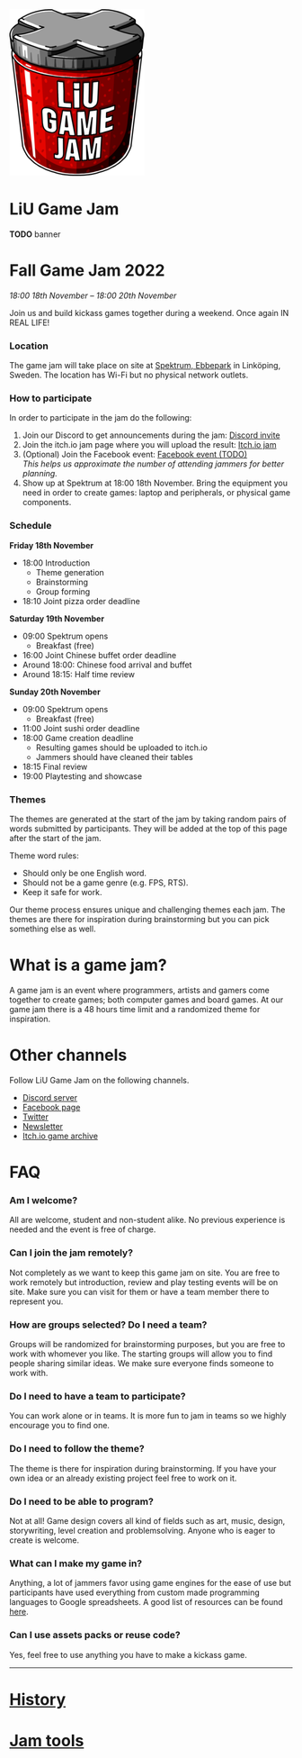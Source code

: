 <div id="gamejam-header">
  <img src="/static/img/gamejam/logo.png" alt="LiU Game Jam">
  <h1>LiU Game Jam</h1>
</div>

<!-- <img src="/static/img/gamejam/banner-sgj22.png" alt="Spring Game Jam 2022" id="gamejam-banner"> -->
**TODO** banner

# Fall Game Jam 2022

*18:00 18th November  – 18:00 20th November*

Join us and build kickass games together during a weekend. Once again IN REAL LIFE!

<!--
### Information during the jam

**The themes are:**

- Theme 1
- Theme 2
- Theme 3
-->

### Location

The game jam will take place on site at [Spektrum, Ebbepark](https://sanktkors.se/lediga-lokaler/linkoping/ebbepark/spektrum/) in Linköping, Sweden. The location has Wi-Fi but no physical network outlets.

### How to participate

In order to participate in the jam do the following:

1. Join our Discord to get announcements during the jam: [Discord invite](https://discord.gg/eHgXYMS)
2. Join the itch.io jam page where you will upload the result: [Itch.io jam](https://itch.io/jam/liu-fall-game-jam-2022)
3. (Optional) Join the Facebook event: [Facebook event (TODO)]()
<br/>*This helps us approximate the number of attending jammers for better planning.*
4. Show up at Spektrum at 18:00 18th November.
Bring the equipment you need in order to create games: laptop and peripherals, or physical game components.

### Schedule
**Friday 18th November**

- 18:00 Introduction
    - Theme generation
    - Brainstorming
    - Group forming
- 18:10 Joint pizza order deadline

**Saturday 19th November**

- 09:00 Spektrum opens
    - Breakfast (free)
- 16:00 Joint Chinese buffet order deadline
- Around 18:00: Chinese food arrival and buffet
- Around 18:15: Half time review

**Sunday 20th November**

- 09:00 Spektrum opens
    - Breakfast (free)
- 11:00 Joint sushi order deadline
- 18:00 Game creation deadline
    - Resulting games should be uploaded to itch.io
    - Jammers should have cleaned their tables
- 18:15 Final review
- 19:00 Playtesting and showcase

### Themes

The themes are generated at the start of the jam by taking random pairs of words
submitted by participants. They will be added at the top of this page after the start of the jam.

Theme word rules:

- Should only be one English word.
- Should not be a game genre (e.g. FPS, RTS).
- Keep it safe for work.

Our theme process ensures unique and challenging themes each jam. The themes are there for inspiration during brainstorming but you can pick something else as well.

# What is a game jam?

A game jam is an event where programmers, artists and gamers come together to
create games; both computer games and board games. At our game jam there is a
48 hours time limit and a randomized theme for inspiration.

# Other channels
Follow LiU Game Jam on the following channels.

- [Discord server](https://discord.gg/eHgXYMS)
- [Facebook page](https://www.facebook.com/liugamejam/)
- [Twitter](https://twitter.com/LiuGameJam)
- [Newsletter](http://us12.campaign-archive2.com/home/?u=092a6fffba8f6063437a51495&id=c3863c4bf5)
- [Itch.io game archive](https://itch.io/c/64050/liu-game-jam)

# FAQ

### Am I welcome?

All are welcome, student and non-student alike. No previous experience is
needed and the event is free of charge.

### Can I join the jam remotely?

Not completely as we want to keep this game jam on site. You are free to work remotely but introduction, review and play testing events will be on site. Make sure you can visit for them or have a team member there to represent you.

### How are groups selected? Do I need a team?

Groups will be randomized for brainstorming purposes, but you are free to work
with whomever you like. The starting groups will allow you to find people
sharing similar ideas. We make sure everyone finds someone to work with.

### Do I need to have a team to participate?

You can work alone or in teams. It is more fun to jam in teams so we highly encourage you to find one.

### Do I need to follow the theme?

The theme is there for inspiration during brainstorming. If you have your own idea or an already existing project feel free to work on it.

### Do I need to be able to program?

Not at all! Game design covers all kind of fields such as art, music, design,
storywriting, level creation and problemsolving. Anyone who is eager to create
is welcome.

### What can I make my game in?

Anything, a lot of jammers favor using game engines for the ease of use but participants have used everything from custom made programming languages to Google spreadsheets. A good list of resources can be found [here](/gamejam/tools/en).

### Can I use assets packs or reuse code?

Yes, feel free to use anything you have to make a kickass game.

---

# [History](/gamejam/history/en)

# [Jam tools](/gamejam/tools/en)
